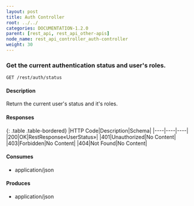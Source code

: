 ```yaml
---
layout: post
title: Auth Controller
root: ../../
categories: DOCUMENTATION-1.2.0
parent: [rest_api, rest_api_other-apis]
node_name: rest_api_controller_auth-controller
weight: 30
---
```


### Get the current authentication status and user's roles.
```
GET /rest/auth/status
```

#### Description

Return the current user's status and it's roles.

#### Responses

{: .table .table-bordered}
|HTTP Code|Description|Schema|
|----|----|----|
|200|OK|RestResponse«UserStatus»|
|401|Unauthorized|No Content|
|403|Forbidden|No Content|
|404|Not Found|No Content|


#### Consumes

* application/json

#### Produces

* application/json

